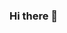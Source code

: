 ### Hi there 👋

<!--
**YxmCute/YxmCute** is a ✨ _special_ ✨ repository because its `README.md` (this file) appears on your GitHub profile.

![YxmCute's github stats](https://github-readme-stats.vercel.app/api?username=yxmcute&show_icons=true&theme=radical&count_private=true)
[![Top Langs](https://github-readme-stats.vercel.app/api/top-langs/?username=yxmcute)](https://github.com/anuraghazra/github-readme-stats)
[![ReadMe Card](https://github-readme-stats.vercel.app/api/pin/?username=yxmcute&repo=github-readme-stats)](https://github.com/anuraghazra/github-readme-stats)
